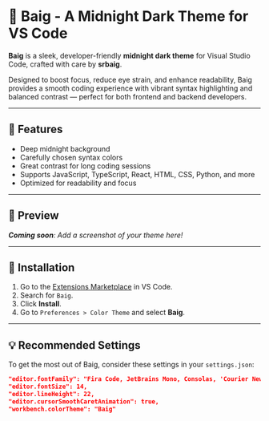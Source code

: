 # 🌙 Baig - A Midnight Dark Theme for VS Code

**Baig** is a sleek, developer-friendly **midnight dark theme** for Visual Studio Code, crafted with care by **srbaig**.

Designed to boost focus, reduce eye strain, and enhance readability, Baig provides a smooth coding experience with vibrant syntax highlighting and balanced contrast — perfect for both frontend and backend developers.

---

## 🎨 Features

- Deep midnight background
- Carefully chosen syntax colors
- Great contrast for long coding sessions
- Supports JavaScript, TypeScript, React, HTML, CSS, Python, and more
- Optimized for readability and focus

---

## 📸 Preview

_**Coming soon**: Add a screenshot of your theme here!_

---

## 🚀 Installation

1. Go to the [Extensions Marketplace](https://marketplace.visualstudio.com/) in VS Code.
2. Search for `Baig`.
3. Click **Install**.
4. Go to `Preferences > Color Theme` and select **Baig**.

---

## 💡 Recommended Settings

To get the most out of Baig, consider these settings in your `settings.json`:

```json
"editor.fontFamily": "Fira Code, JetBrains Mono, Consolas, 'Courier New', monospace",
"editor.fontSize": 14,
"editor.lineHeight": 22,
"editor.cursorSmoothCaretAnimation": true,
"workbench.colorTheme": "Baig"
```
